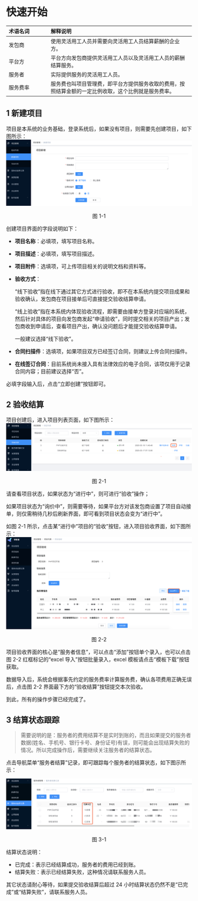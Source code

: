 # 快速开始

<style>
table th:first-of-type {
width: 100px;
}
</style>

| 术语名词 | 解释说明                                                                                             |
| :------- | :--------------------------------------------------------------------------------------------------- |
| 发包商   | 使用灵活用工人员并需要向灵活用工人员结算薪酬的企业方。                                               |
| 平台方   | 平台方向发包商提供灵活用工人员以及灵活用工人员的薪酬结算服务。                                       |
| 服务者   | 实际提供服务的灵活用工人员。                                                                         |
| 服务费率 | 服务费也叫项目管理费，即平台方提供服务收取的费用，按照结算金额的一定比例收取，这个比例就是服务费率。 |

## 1 新建项目

项目是本系统的业务基础，登录系统后，如果没有项目，则需要先创建项目，如下图所示：
![image.png](../assets/ksks1-1.png)

<center>图 1-1</center>

创建项目界面的字段说明如下：

- **项目名称**：必填项，填写项目名称。
- **项目描述**：必填项，填写项目描述。
- **项目附件**：选填项，可上传项目相关的说明文档和资料等。
- **验收方式**：

  “线下验收”指在线下通过其它方式进行验收，即不在本系统内提交项目成果和验收确认，发包商在项目接单后可直接提交验收结算申请。

  “线上验收”指在本系统内体现验收流程，即需要由接单方登录对应端的系统，然后针对具体的项目向发包商发起“申请验收”，同时提交相关的项目产出；发包商收到申请后，查看项目产出，确认没问题后才能提交验收结算申请。

  一般建议选择“线下验收”。

- **合同扫描件**：选填项，如果项目双方已经签订合同，则建议上传合同扫描件。
- **在线签订合同**：目前系统尚未接入具有法律效应的电子合同，该项仅用于记录合同内容；目前建议选择“否”。

必填字段输入后，点击“立即创建”按钮即可。

## 2 验收结算

项目创建后，进入项目列表页面，如下图所示：<br />![image.png](../assets/ksks2-1.png)<center>图 2-1</center>

请查看项目状态，如果状态为“进行中”，则可进行“验收”操作；

如果项目状态为“询价中”，则需要等待，如果平台方对该发包商设置了项目自动接单，则仅需稍待几秒后刷新界面，即可看到项目状态会变为“进行中”。

如图 2-1 所示，点击某“进行中”项目的“验收”按钮，进入项目验收界面，如下图所示：
![image.png](../assets/ksks2-2.png)<br/><center>图 2-2</center>

项目验收界面的核心是“服务者信息”，可以点击“添加”按钮单个录入，也可以点击图 2-2 红框标记的“excel 导入”按钮批量录入，excel 模板请点击“模板下载”按钮获取。

数据导入后，系统会根据事先约定的服务费率计算服务费，确认各项费用正确无误后，点击图 2-2 界面最下方的“验收结算”按钮提交本次验收。

到此，所有的操作步骤已经完成了。<br />

## 3 结算状态跟踪

> 需要说明的是：服务者的费用结算不是实时到账的，而且如果提交的服务者数据(姓名、手机号、银行卡号、身份证号)有误，则可能会出现结算失败的情况。所以完成操作后，需要继续关注服务者的结算状态。

点击导航菜单“服务者结算”记录，即可跟踪每个服务者的结算状态，如下图示所示：

![image.png](../assets/ksks3-1.png)<br/><center>图 3-1</center>

结算状态说明：

- 已完成：表示已经结算成功，服务者的费用已经到账。
- 结算失败：表示已经结算失败，这种情况请联系服务人员。

其它状态请耐心等待，如果提交验收结算后超过 24 小时结算状态仍然不是“已完成”或“结算失败”，请联系服务人员。
